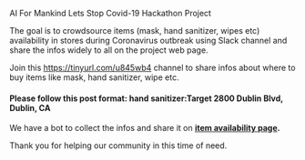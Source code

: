 
AI For Mankind Lets Stop Covid-19 Hackathon Project

The goal is to crowdsource items (mask, hand sanitizer, wipes etc) availability in stores during Coronavirus outbreak using Slack channel and share the infos widely to all on the project web page. 

 Join this https://tinyurl.com/u845wb4 channel to share infos about where to buy items like mask, hand sanitizer, wipe etc. 

#### Please follow this post format: hand sanitizer:Target 2800 Dublin Blvd, Dublin, CA

We have a bot to collect the infos and share it on **[item availability page](item_availability.md).**

Thank you for helping our community in this time of need.





